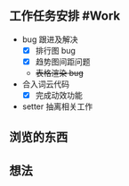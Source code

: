 ## 工作任务安排 #Work
- bug 跟进及解决
	- [x] 排行图 bug
	- [x] 趋势图间距问题
	- ~~表格渲染 bug~~
- 合入词云代码
	- [x] 完成动效功能
- setter 抽离相关工作
## 浏览的东西

## 想法